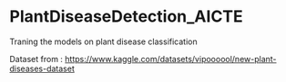 # PlantDiseaseDetection_AICTE
Traning the models on plant disease classification 

Dataset from :
https://www.kaggle.com/datasets/vipoooool/new-plant-diseases-dataset
